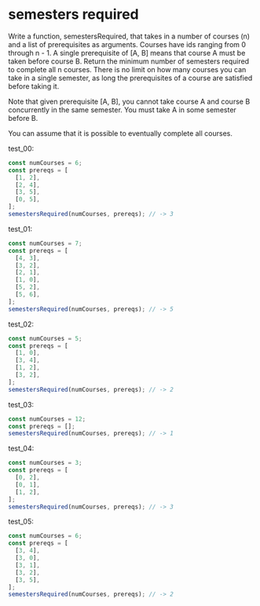 # semesters required

Write a function, semestersRequired, that takes in a number of courses (n) and a list of prerequisites as arguments. Courses have ids ranging from 0 through n - 1. A single prerequisite of [A, B] means that course A must be taken before course B. Return the minimum number of semesters required to complete all n courses. There is no limit on how many courses you can take in a single semester, as long the prerequisites of a course are satisfied before taking it.

Note that given prerequisite [A, B], you cannot take course A and course B concurrently in the same semester. You must take A in some semester before B.

You can assume that it is possible to eventually complete all courses.

test_00:
```js
const numCourses = 6;
const prereqs = [
  [1, 2],
  [2, 4],
  [3, 5],
  [0, 5],
];
semestersRequired(numCourses, prereqs); // -> 3
```

test_01:
```js
const numCourses = 7;
const prereqs = [
  [4, 3],
  [3, 2],
  [2, 1],
  [1, 0],
  [5, 2],
  [5, 6],
];
semestersRequired(numCourses, prereqs); // -> 5
```

test_02:
```js
const numCourses = 5;
const prereqs = [
  [1, 0],
  [3, 4],
  [1, 2],
  [3, 2],
];
semestersRequired(numCourses, prereqs); // -> 2
```

test_03:
```js
const numCourses = 12;
const prereqs = [];
semestersRequired(numCourses, prereqs); // -> 1
```

test_04:
```js
const numCourses = 3;
const prereqs = [
  [0, 2],
  [0, 1],
  [1, 2],
];
semestersRequired(numCourses, prereqs); // -> 3
```

test_05:
```js
const numCourses = 6;
const prereqs = [
  [3, 4],
  [3, 0],
  [3, 1],
  [3, 2],
  [3, 5],
];
semestersRequired(numCourses, prereqs); // -> 2
```
